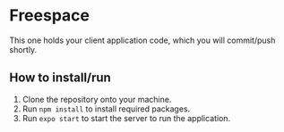 # Freespace

This one holds your client application code, which you will commit/push shortly.


## How to install/run

1. Clone the repository onto your machine.
2. Run `npm install` to install required packages.
3. Run `expo start` to start the server to run the application.
